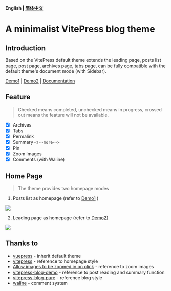 **English | [简体中文](/README_zh-CN.md)**

# A minimalist VitePress blog theme

## Introduction

Based on the VitePress default theme extends the leading page, posts list page, post page, archives page, tabs page, can be fully compatible with the default theme's document mode (with Sidebar).

[Demo1](https://zhichao.org) | [Demo2](https://izhichao.github.io/vitepress-theme-minimalism) | [Documentation](https://zhichao.org/posts/minimalism.html#vitepress-theme-minimalism-documentation)

## Feature 

> Checked means completed, unchecked means in progress, crossed out means the feature will not be available.

- [x] Archives
- [x] Tabs
- [x] Permalink
- [x] Summary `<!--more-->`
- [x] Pin
- [x] Zoom Images
- [x] Comments (with Waline)

## Home Page

> The theme provides two homepage modes

1. Posts list as homepage (refer to [Demo1](https://zhichao.org) )

![](https://img.erpweb.eu.org/imgs/2023/10/4ec9a01282ed2c05.png)

2. Leading page as homepage (refer to [Demo2](https://izhichao.github.io/vitepress-theme-minimalism))

![](https://img.erpweb.eu.org/imgs/2023/10/5ba99dc0cf4e3e04.png)

## Thanks to

- [vuepress](https://github.com/vuejs/vitepress) - inherit default theme
- [vitepress](https://github.com/vuejs/vuepress) - reference to homepage style
- [Allow images to be zoomed in on click](https://github.com/vuejs/vitepress/issues/854) - reference to zoom images
- [vitepress-blog-demo](https://github.com/brc-dd/vitepress-blog-demo) - reference to post reading and summary function
- [vitepress-blog-pure](https://github.com/airene/vitepress-blog-pure) - reference blog style
- [waline](https://github.com/walinejs/waline) - comment system